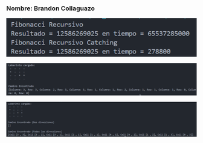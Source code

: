 ### Nombre: Brandon Collaguazo

![Resultados de Ejecución](Captura.PNG)

![Resultados de Ejecución](Resultado.PNG)

![Resutados de Ejecución](Resultados.PNG)